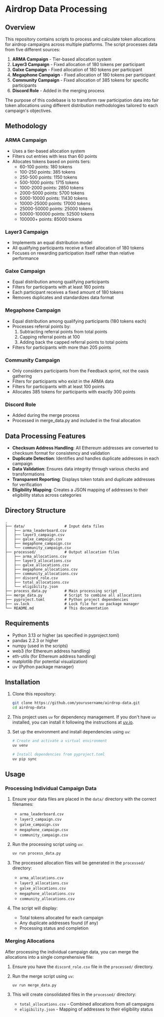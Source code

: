 # Airdrop Data Processing

## Overview

This repository contains scripts to process and calculate token allocations for airdrop campaigns across multiple platforms. The script processes data from five different sources:

1. **ARMA Campaign** - Tier-based allocation system
2. **Layer3 Campaign** - Fixed allocation of 180 tokens per participant 
3. **Galxe Campaign** - Fixed allocation of 180 tokens per participant
4. **Megaphone Campaign** - Fixed allocation of 180 tokens per participant
5. **Community Campaign** - Fixed allocation of 385 tokens for specific participants
6. **Discord Role** - Added in the merging process

The purpose of this codebase is to transform raw participation data into fair token allocations using different distribution methodologies tailored to each campaign's objectives.

## Methodology

### ARMA Campaign
- Uses a tier-based allocation system
- Filters out entries with less than 60 points
- Allocates tokens based on points tiers:
  - 60-100 points: 180 tokens
  - 100-250 points: 385 tokens
  - 250-500 points: 1150 tokens
  - 500-1000 points: 1715 tokens
  - 1000-2000 points: 2850 tokens
  - 2000-5000 points: 5700 tokens
  - 5000-10000 points: 11430 tokens
  - 10000-25000 points: 17000 tokens
  - 25000-50000 points: 25000 tokens
  - 50000-100000 points: 52500 tokens
  - 100000+ points: 85000 tokens

### Layer3 Campaign
- Implements an equal distribution model
- All qualifying participants receive a fixed allocation of 180 tokens
- Focuses on rewarding participation itself rather than relative performance

### Galxe Campaign
- Equal distribution among qualifying participants
- Filters for participants with at least 160 points
- Each participant receives a fixed amount of 180 tokens
- Removes duplicates and standardizes data format

### Megaphone Campaign
- Equal distribution among qualifying participants (180 tokens each)
- Processes referral points by:
  1. Subtracting referral points from total points
  2. Capping referral points at 100
  3. Adding back the capped referral points to total points
- Filters for participants with more than 205 points

### Community Campaign
- Only considers participants from the Feedback sprint, not the oasis gathering
- Filters for participants who exist in the ARMA data
- Filters for participants with at least 100 points
- Allocates 385 tokens for participants with exactly 300 points

### Discord Role
- Added during the merge process
- Processed in merge_data.py and included in the final allocation

## Data Processing Features

- **Checksum Address Handling**: All Ethereum addresses are converted to checksum format for consistency and validation
- **Duplicate Detection**: Identifies and handles duplicate addresses in each campaign
- **Data Validation**: Ensures data integrity through various checks and transformations
- **Transparent Reporting**: Displays token totals and duplicate addresses for verification
- **Eligibility Mapping**: Creates a JSON mapping of addresses to their eligibility status across categories

## Directory Structure

```
.
├── data/                  # Input data files
│   ├── arma_leaderboard.csv
│   ├── layer3_campaign.csv
│   ├── galxe_campaign.csv
│   ├── megaphone_campaign.csv
│   └── community_campaign.csv
├── processed/             # Output allocation files
│   ├── arma_allocations.csv
│   ├── layer3_allocations.csv
│   ├── galxe_allocations.csv
│   ├── megaphone_allocations.csv
│   ├── community_allocations.csv
│   ├── discord_role.csv
│   ├── total_allocations.csv
│   └── eligibility.json
├── process_data.py        # Main processing script
├── merge_data.py          # Script to combine all allocations
├── pyproject.toml         # Python project dependencies
├── uv.lock                # Lock file for uv package manager
└── README.md              # This documentation
```

## Requirements

- Python 3.13 or higher (as specified in pyproject.toml)
- pandas 2.2.3 or higher
- numpy (used in the scripts)
- web3 (for Ethereum address handling)
- eth-utils (for Ethereum address handling)
- matplotlib (for potential visualization)
- uv (Python package manager)

## Installation

1. Clone this repository:
   ```bash
   git clone https://github.com/yourusername/airdrop-data.git
   cd airdrop-data
   ```

2. This project uses `uv` for dependency management. If you don't have `uv` installed, you can install it following the instructions at [uv.io](https://github.com/astral-sh/uv).

3. Set up the environment and install dependencies using `uv`:
   ```bash
   # Create and activate a virtual environment
   uv venv

   # Install dependencies from pyproject.toml
   uv pip sync
   ```

## Usage

### Processing Individual Campaign Data

1. Ensure your data files are placed in the `data/` directory with the correct filenames:
   - `arma_leaderboard.csv`
   - `layer3_campaign.csv`
   - `galxe_campaign.csv`
   - `megaphone_campaign.csv`
   - `community_campaign.csv`

2. Run the processing script using `uv`:
   ```bash
   uv run process_data.py
   ```

3. The processed allocation files will be generated in the `processed/` directory:
   - `arma_allocations.csv`
   - `layer3_allocations.csv`
   - `galxe_allocations.csv`
   - `megaphone_allocations.csv`
   - `community_allocations.csv`

4. The script will display:
   - Total tokens allocated for each campaign
   - Any duplicate addresses found (if any)
   - Processing status and completion

### Merging Allocations

After processing the individual campaign data, you can merge the allocations into a single comprehensive file:

1. Ensure you have the `discord_role.csv` file in the `processed/` directory.

2. Run the merge script using `uv`:
   ```bash
   uv run merge_data.py
   ```

3. This will create consolidated files in the `processed/` directory:
   - `total_allocations.csv` - Combined allocations from all campaigns
   - `eligibility.json` - Mapping of addresses to their eligibility status

